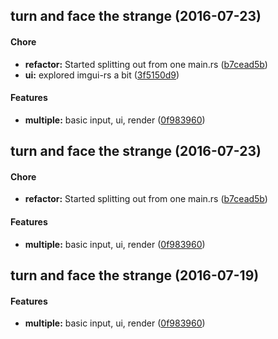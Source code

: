 <a name=""></a>
##  turn and face the strange (2016-07-23)


#### Chore

* **refactor:**  Started splitting out from one main.rs ([b7cead5b](https://gitlab.com/daholland/grimalpha/commit/b7cead5b6630f04619c2726918f6a6f3fb286bdb))
* **ui:**  explored imgui-rs a bit ([3f5150d9](https://gitlab.com/daholland/grimalpha/commit/3f5150d9fd6d6b880939e279ff594e3c780216dd))

#### Features

* **multiple:**  basic input, ui, render ([0f983960](https://gitlab.com/daholland/grimalpha/commit/0f983960cc3398bcba405f72992741a43461b124))



<a name=""></a>
##  turn and face the strange (2016-07-23)


#### Chore

* **refactor:**  Started splitting out from one main.rs ([b7cead5b](https://gitlab.com/daholland/grimalpha/commit/b7cead5b6630f04619c2726918f6a6f3fb286bdb))

#### Features

* **multiple:**  basic input, ui, render ([0f983960](https://gitlab.com/daholland/grimalpha/commit/0f983960cc3398bcba405f72992741a43461b124))



<a name=""></a>
##  turn and face the strange (2016-07-19)


#### Features

* **multiple:**  basic input, ui, render ([0f983960](https://gitlab.com/daholland/grimalpha/commit/0f983960cc3398bcba405f72992741a43461b124))



